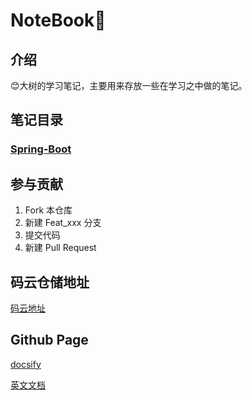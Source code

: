 # NoteBook📕

## 介绍

😊大树的学习笔记，主要用来存放一些在学习之中做的笔记。

## 笔记目录

### [Spring-Boot](Spring-Boot/)


## 参与贡献

1. Fork 本仓库
2. 新建 Feat_xxx 分支
3. 提交代码
4. 新建 Pull Request

## 码云仓储地址

[码云地址](https://gitee.com/BEATREEHERO/NoteBook)

## Github Page

[docsify](https://docsify.js.org/#/)

[英文文档](README.en.md)
